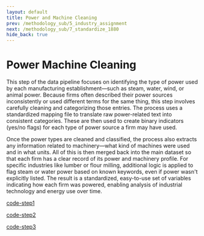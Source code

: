 ```yaml
---
layout: default
title: Power and Machine Cleaning
prev: /methodology_sub/5_industry_assignment
next: /methodology_sub/7_standardize_1880
hide_back: true
---
```


# Power Machine Cleaning

This step of the data pipeline focuses on identifying the type of power used by each manufacturing establishment—such as steam, water, wind, or animal power. Because firms often described their power sources inconsistently or used different terms for the same thing, this step involves carefully cleaning and categorizing those entries. The process uses a standardized mapping file to translate raw power-related text into consistent categories. These are then used to create binary indicators (yes/no flags) for each type of power source a firm may have used.

Once the power types are cleaned and classified, the process also extracts any information related to machinery—what kind of machines were used and in what units. All of this is then merged back into the main dataset so that each firm has a clear record of its power and machinery profile. For specific industries like lumber or flour milling, additional logic is applied to flag steam or water power based on known keywords, even if power wasn't explicitly listed. The result is a standardized, easy-to-use set of variables indicating how each firm was powered, enabling analysis of industrial technology and energy use over time.

[code-step1](https://dl.dropboxusercontent.com/scl/fi/x00e5ba09jrg4nzzf5r2v/clean_1850_power_machine_vars.do?rlkey=20zhf72ogphi4fq1u4j9yi5jn&dl=0)

[code-step2](https://dl.dropboxusercontent.com/scl/fi/x429kakjn3ukwpysrm1yh/clean_1860_power_machine_vars.do?rlkey=qz8k6uleq153oo90jn5zb15rt&dl=0)

[code-step3](https://dl.dropboxusercontent.com/scl/fi/buxadot4gsqs34i40mlgw/clean_1870_power_machine_vars.do?rlkey=4l16jy7x45w5au7aab2k7kvi8&dl=0)



 




